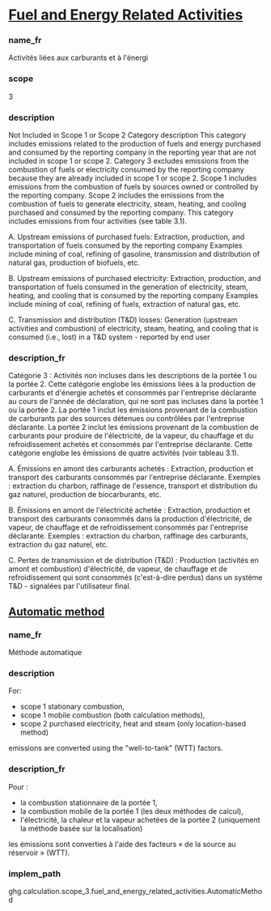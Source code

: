 # [Fuel and Energy Related Activities](#fuel-and-energy-related-activities)

### name_fr

Activités liées aux carburants et à l'énergi

### scope

3

### description 

Not Included in Scope 1 or Scope 2 Category description This category includes emissions related to the production of fuels and energy purchased and consumed by the reporting company in the reporting year that are not included in scope 1 or scope 2.
Category 3 excludes emissions from the combustion of fuels or electricity consumed by the reporting company because they are already included in scope 1 or scope 2. Scope 1 includes emissions from the combustion of fuels by sources owned or controlled by the reporting company. Scope 2 includes the emissions from the combustion of fuels to generate electricity, steam, heating, and cooling purchased and consumed by the reporting company. This category includes emissions from four activities (see table 3.1).

A. Upstream emissions of purchased fuels: Extraction, production, and transportation of fuels consumed by the reporting company Examples include mining of coal, refining of gasoline, transmission and distribution of natural gas, production of biofuels, etc.

B. Upstream emissions of purchased electricity: Extraction, production, and transportation of fuels consumed in the generation of electricity, steam, heating, and cooling that is consumed by the reporting company Examples include mining of coal, refining of fuels, extraction of natural gas, etc.

C. Transmission and distribution (T&D) losses: Generation (upstream activities and combustion) of electricity, steam, heating, and cooling that is consumed (i.e., lost) in a T&D system - reported by end user

### description_fr


Catégorie 3 : Activités non incluses dans les descriptions de la portée 1 ou la portée 2. Cette catégorie englobe les émissions liées à la production de carburants et d'énergie achetés et consommés par l'entreprise déclarante au cours de l'année de déclaration, qui ne sont pas incluses dans la portée 1 ou la portée 2. La portée 1 inclut les émissions provenant de la combustion de carburants par des sources détenues ou contrôlées par l'entreprise déclarante. La portée 2 inclut les émissions provenant de la combustion de carburants pour produire de l'électricité, de la vapeur, du chauffage et du refroidissement achetés et consommés par l'entreprise déclarante. Cette catégorie englobe les émissions de quatre activités (voir tableau 3.1).

A. Émissions en amont des carburants achetés : Extraction, production et transport des carburants consommés par l'entreprise déclarante. Exemples : extraction du charbon, raffinage de l'essence, transport et distribution du gaz naturel, production de biocarburants, etc.

B. Émissions en amont de l'électricité achetée : Extraction, production et transport des carburants consommés dans la production d'électricité, de vapeur, de chauffage et de refroidissement consommés par l'entreprise déclarante. Exemples : extraction du charbon, raffinage des carburants, extraction du gaz naturel, etc.

C. Pertes de transmission et de distribution (T&D) : Production (activités en amont et combustion) d'électricité, de vapeur, de chauffage et de refroidissement qui sont consommés (c'est-à-dire perdus) dans un système T&D - signalées par l'utilisateur final.


## [Automatic method](#automatic-method)

### name_fr

Méthode automatique

### description

For:

- scope 1 stationary combustion, 
- scope 1 mobile combustion (both calculation methods),
- scope 2 purchased electricity, heat and steam (only location-based method)

emissions are converted using the "well-to-tank" (WTT) factors.

### description_fr

Pour :

- la combustion stationnaire de la portée 1,
- la combustion mobile de la portée 1 (les deux méthodes de calcul),
- l'électricité, la chaleur et la vapeur achetées de la portée 2 (uniquement la méthode basée sur la localisation)

les émissions sont converties à l'aide des facteurs « de la source au réservoir » (WTT).


### implem_path

ghg.calculation.scope_3.fuel_and_energy_related_activities.AutomaticMethod
